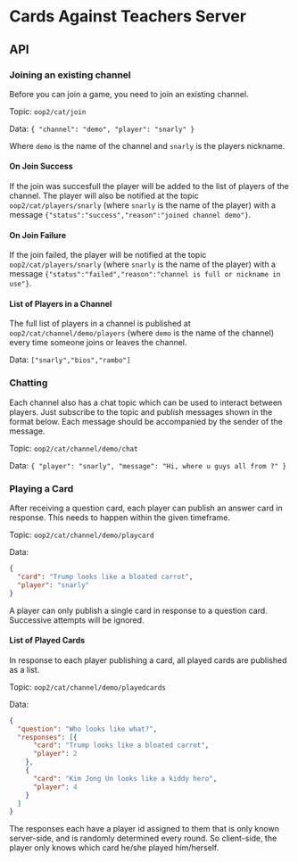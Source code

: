 # Cards Against Teachers Server

## API

### Joining an existing channel

Before you can join a game, you need to join an existing channel.

Topic: `oop2/cat/join`

Data: `{ "channel": "demo", "player": "snarly" }`

Where `demo` is the name of the channel and `snarly` is the players nickname.

#### On Join Success

If the join was succesfull the player will be added to the list of players of the channel. The player will also be notified at the topic `oop2/cat/players/snarly` (where `snarly` is the name of the player) with a message `{"status":"success","reason":"joined channel demo"}`.

#### On Join Failure

If the join failed, the player will be notified at the topic `oop2/cat/players/snarly` (where `snarly` is the name of the player) with a message `{"status":"failed","reason":"channel is full or nickname in use"}`.

#### List of Players in a Channel

The full list of players in a channel is published at `oop2/cat/channel/demo/players` (where `demo` is the name of the channel) every time someone joins or leaves the channel.

Data: `["snarly","bios","rambo"]`

### Chatting

Each channel also has a chat topic which can be used to interact between players. Just subscribe to the topic and publish messages shown in the format below. Each message should be accompanied by the sender of the message.

Topic: `oop2/cat/channel/demo/chat`

Data: `{ "player": "snarly", "message": "Hi, where u guys all from ?" }`

### Playing a Card

After receiving a question card, each player can publish an answer card in response. This needs to happen within the given timeframe.

Topic: `oop2/cat/channel/demo/playcard`

Data:

```json
{
  "card": "Trump looks like a bloated carrot",
  "player": "snarly"
}
```

A player can only publish a single card in response to a question card. Successive attempts will be ignored.

#### List of Played Cards

In response to each player publishing a card, all played cards are published as a list.

Topic: `oop2/cat/channel/demo/playedcards`

Data:

```json
{
  "question": "Who looks like what?",
  "responses": [{
      "card": "Trump looks like a bloated carrot",
      "player": 2
    },
    {
      "card": "Kim Jong Un looks like a kiddy hero",
      "player": 4
    }
  ]
}
```

The responses each have a player id assigned to them that is only known server-side, and is randomly determined every round. So client-side, the player only knows which card he/she played him/herself.